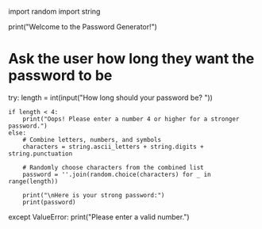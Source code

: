 import random
import string

print("Welcome to the Password Generator!")

# Ask the user how long they want the password to be
try:
    length = int(input("How long should your password be? "))

    if length < 4:
        print("Oops! Please enter a number 4 or higher for a stronger password.")
    else:
        # Combine letters, numbers, and symbols
        characters = string.ascii_letters + string.digits + string.punctuation

        # Randomly choose characters from the combined list
        password = ''.join(random.choice(characters) for _ in range(length))

        print("\nHere is your strong password:")
        print(password)
except ValueError:
    print("Please enter a valid number.")
